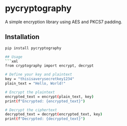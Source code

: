 # pycryptography

A simple encryption library using AES and PKCS7 padding.

## Installation

```bash
pip install pycryptography

## Usage
```xml
from cryptography import encrypt, decrypt

# Define your key and plaintext
key = "thisisaverysecretkey1234"
plain_text = "Hello, World!"

# Encrypt the plaintext
encrypted_text = encrypt(plain_text, key)
print(f"Encrypted: {encrypted_text}")

# Decrypt the ciphertext
decrypted_text = decrypt(encrypted_text, key)
print(f"Decrypted: {decrypted_text}")
```